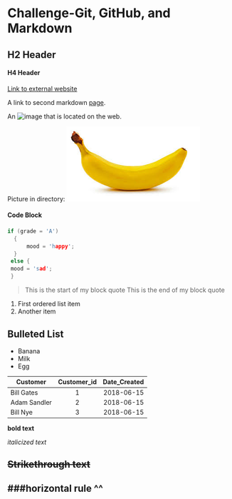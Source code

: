 # Challenge-Git, GitHub, and Markdown

## H2 Header

#### H4 Header

[Link to external website](http://skydiveflyingvranch.com/)

A link to second markdown [page](/Page2.md/).

An ![image](https://cdn1.macworld.co.uk/cmsdata/features/3637265/how_to_install_linux_on_mac_thumb800.jpg) that is located on the web.

Picture in directory: 
![pic of banana][banana]

[banana]:https://github.com/chrisluong12/Git-GitHub-and-Markdown/blob/master/download.jpg

#### Code Block

```C
if (grade = 'A')
  {
      mood = 'happy';
  }
 else { 
 mood = 'sad';
 }
```
>This is the start of my block quote
>This is the end of my block quote

1. First ordered list item
2. Another item

## Bulleted List
* Banana
* Milk
* Egg

| Customer       | Customer_id    | Date_Created |
| ------------- |:-------------:| -----:|
| Bill Gates    | 1| 2018-06-15 |
| Adam Sandler     | 2     |   2018-06-15 |
| Bill Nye | 3      |    2018-06-15 |

**bold text**

*italicized text*

~~Strikethrough text~~
---
###horizontal rule ^^
---

